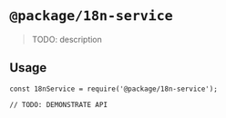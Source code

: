 # `@package/18n-service`

> TODO: description

## Usage

```
const 18nService = require('@package/18n-service');

// TODO: DEMONSTRATE API
```
